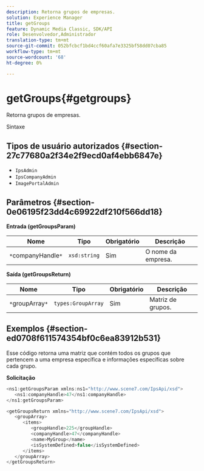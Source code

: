 ```yaml
---
description: Retorna grupos de empresas.
solution: Experience Manager
title: getGroups
feature: Dynamic Media Classic, SDK/API
role: Desenvolvedor,Administrador
translation-type: tm+mt
source-git-commit: 052bfcbcf1bd4ccf60afa7e3325bf58dd07cba85
workflow-type: tm+mt
source-wordcount: '68'
ht-degree: 0%

---
```



# getGroups{#getgroups}

Retorna grupos de empresas.

Sintaxe

## Tipos de usuário autorizados {#section-27c77680a2f34e2f9ecd0af4ebb6847e}

* `IpsAdmin`
* `IpsCompanyAdmin`
* `ImagePortalAdmin`

## Parâmetros {#section-0e06195f23dd4c69922df210f566dd18}

**Entrada (getGroupsParam)**

| Nome | Tipo | Obrigatório | Descrição |
|---|---|---|---|
| `*`companyHandle`*` | `xsd:string` | Sim | O nome da empresa. |

**Saída (getGroupsReturn)**

| Nome | Tipo | Obrigatório | Descrição |
|---|---|---|---|
| `*`groupArray`*` | `types:GroupArray` | Sim | Matriz de grupos. |

## Exemplos {#section-ed0708f611574354bf0c6ea83912b531}

Esse código retorna uma matriz que contém todos os grupos que pertencem a uma empresa específica e informações específicas sobre cada grupo.

**Solicitação**

```java
<ns1:getGroupsParam xmlns:ns1="http://www.scene7.com/IpsApi/xsd">
   <ns1:companyHandle>47</ns1:companyHandle>
</ns1:getGroupsParam>
```

```java
<getGroupsReturn xmlns="http://www.scene7.com/IpsApi/xsd">
   <groupArray>
      <items>
         <groupHandle>225</groupHandle>
         <companyHandle>47</companyHandle>
         <name>MyGroup</name>
         <isSystemDefined>false</isSystemDefined>
      </items>
   </groupArray>
</getGroupsReturn>
```

